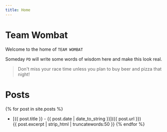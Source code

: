 ```yaml
---
title: Home
---
```


# Team Wombat

Welcome to the home of `TEAM WOMBAT`

Someday `PD` will write some words of wisdom here and make this look real.
  > Don't miss your race time unless you plan to buy beer and pizza that night!

# Posts

{% for post in site.posts %}
* [{{ post.title }} - {{ post.date | date_to_string }}]({{ post.url }})  
{{ post.excerpt | strip_html  | truncatewords:50 }}
{% endfor %}
